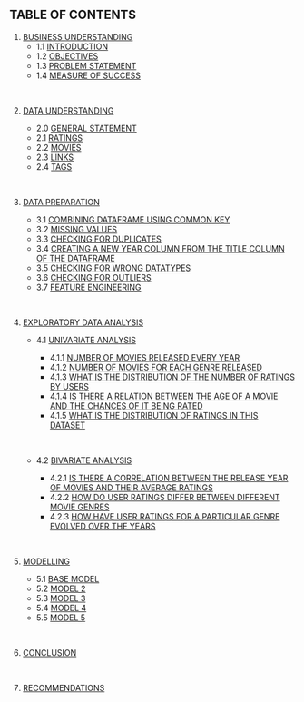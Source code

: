 ## TABLE OF CONTENTS
1. [BUSINESS UNDERSTANDING](#1-business-understanding)
   - 1.1 [INTRODUCTION](#1.1-introduction)
   - 1.2 [OBJECTIVES](#1.2-objectives)
   - 1.3 [PROBLEM STATEMENT](#1.3-problem-statement)
   - 1.4 [MEASURE OF SUCCESS](#1.4-measure-of-success)

<br>

2. [DATA UNDERSTANDING](#2-data-understanding)

   - 2.0 [GENERAL STATEMENT](#2.0-general-statement)
   - 2.1 [RATINGS](#2.1-ratings)
   - 2.2 [MOVIES](#2.2-movies)
   - 2.3 [LINKS](#2.3-links)
   - 2.4 [TAGS](#2.4-tags)

&nbsp;

3. [DATA PREPARATION](#3-data-preparation)

   - 3.1 [COMBINING DATAFRAME USING COMMON KEY](#3.1-combining-dataframe-using-common-key)
   - 3.2 [MISSING VALUES](#3.2-missing-values)
   - 3.3 [CHECKING FOR DUPLICATES](#3.3-checking-for-duplicates)
   - 3.4 [CREATING A NEW YEAR COLUMN FROM THE TITLE COLUMN OF THE DATAFRAME](#3.4-creating-a-new-year-column-from-the-title-column-of-the-dataframe)
   - 3.5 [CHECKING FOR WRONG DATATYPES](#3.5-checking-for-wrong-datatypes)
   - 3.6 [CHECKING FOR OUTLIERS](#3.6-checking-for-outliers)
   - 3.7 [FEATURE ENGINEERING](#3.7-feature-engineering) 

&nbsp;

4. [EXPLORATORY DATA ANALYSIS](#4-exploratory-data-analysis)

   - 4.1 [UNIVARIATE ANALYSIS](#4.1-univariate-analysis)
   
     - 4.1.1 [NUMBER OF MOVIES RELEASED EVERY YEAR](#4.1.1-number-of-movies-released-every-year)
     - 4.1.2 [NUMBER OF MOVIES FOR EACH GENRE RELEASED](#4.1.2-number-of-movies-for-each-genre-released)
     - 4.1.3 [WHAT IS THE DISTRIBUTION OF THE NUMBER OF RATINGS BY USERS](#4.1.3-what-is-the-distribution-of-the-number-of-ratings-by-users)
     - 4.1.4 [IS THERE A RELATION BETWEEN THE AGE OF A MOVIE AND THE CHANCES OF IT BEING RATED](#4.1.4-is-there-a-relation-between-the-age-of-a-movie-and-the-chances-of-it-being-rated)
     - 4.1.5 [WHAT IS THE DISTRIBUTION OF RATINGS IN THIS DATASET](#4.1.5-what-is-the-distribution-of-ratings-in-this-dataset)
   
   &nbsp;
   
   - 4.2 [BIVARIATE ANALYSIS](#4.2-bivariate-analysis)

     - 4.2.1 [IS THERE A CORRELATION BETWEEN THE RELEASE YEAR OF MOVIES AND THEIR AVERAGE RATINGS](#4.2.1-is-there-a-correlation-between-the-release-year-of-movies-and-their-average-ratings)
     - 4.2.2 [HOW DO USER RATINGS DIFFER BETWEEN DIFFERENT MOVIE GENRES](#4.2.2-how-do-user-ratings-differ-between-different-movie-genres)
     - 4.2.3 [HOW HAVE USER RATINGS FOR A PARTICULAR GENRE EVOLVED OVER THE YEARS](#4.2.3-how-have-user-ratings-for-a-particular-genre-evolved-over-the-years)
     
&nbsp;

5. [MODELLING](#5-modelling)

   - 5.1 [BASE MODEL](#5.1-base-model)
   - 5.2 [MODEL 2](#5.2-model-2)
   - 5.3 [MODEL 3](#5.3-model-3)
   - 5.4 [MODEL 4](#5.4-model-4)
   - 5.5 [MODEL 5](#5.5-model-5)

&nbsp;

6. [CONCLUSION](#6-conclusion)

&nbsp;

7. [RECOMMENDATIONS](#7-recommendations)
